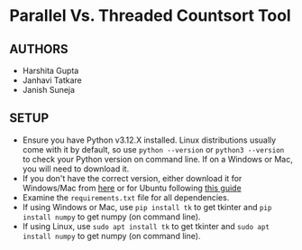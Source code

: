 # Parallel Vs. Threaded Countsort Tool

## AUTHORS
- Harshita Gupta
- Janhavi Tatkare
- Janish Suneja

## SETUP
- Ensure you have Python v3.12.X installed. Linux distributions usually come with it by default, so use `python --version` or `python3 --version` to check your Python version on command line. If on a Windows or Mac, you will need to download it.
- If you don't have the correct version, either download it for Windows/Mac from [here](https://www.python.org/downloads/) or for Ubuntu following [this guide](https://cloudbytes.dev/snippets/upgrade-python-to-latest-version-on-ubuntu-linux)
- Examine the `requirements.txt` file for all dependencies.
- If using Windows or Mac, use `pip install tk` to get tkinter and `pip install numpy` to get numpy (on command line).
- If using Linux, use `sudo apt install tk` to get tkinter and `sudo apt install numpy` to get numpy (on command line).